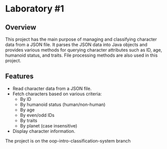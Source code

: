# Laboratory #1

## Overview
This project has the main purpose of managing and classifying character data from a JSON file. It parses the JSON data into Java objects and provides various methods for querying character attributes such as ID, age, humanoid status, and traits. File processing methods are also used in this project.

## Features
- Read character data from a JSON file.
- Fetch characters based on various criteria:
  - By ID
  - By humanoid status (human/non-human)
  - By age
  - By even/odd IDs
  - By traits
  - By planet (case insensitive)
- Display character information.

The project is on the oop-intro-classification-system branch

